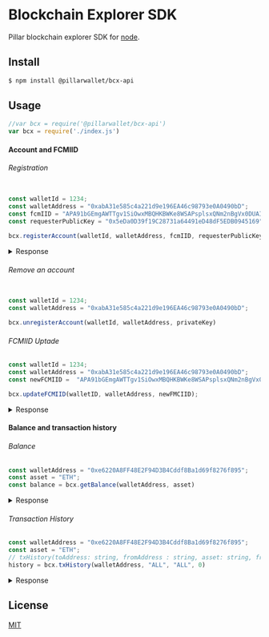 Blockchain Explorer SDK
=======================

Pillar blockchain explorer SDK for [node](http://nodejs.org).

## Install

```bash
$ npm install @pillarwallet/bcx-api
```
## Usage

```js
//var bcx = require('@pillarwallet/bcx-api')
var bcx = require('./index.js')
```

#### Account and FCMIID

###### Registration

```js

const walletId = 1234;
const walletAddress = "0xabA31e585c4a221d9e196EA46c98793e0A0490bD";
const fcmIID = "APA91bGEmgAWTTgv1SiOwxMBQHKBWKe8WSAPsplsxQNm2nBgVx0DUAIOrRUPsLlG5Xt1HytSi60PxYaZBozAnml4UKySH21IRwKvENjjgGFpCxXAGJ40HLud4ljpvSbCymOdn-dPtPaV";
const requesterPublicKey = "0x5eDa0D39f19C28731a64491eD48dF5EDB0945169";
   
bcx.registerAccount(walletId, walletAddress, fcmIID, requesterPublicKey, privateKey)
```
<details><summary>Response</summary><p>

    [200] - NEW ACCOUNT WAS REGISTERED!

</p></details>

###### Remove an account
```js

const walletId = 1234;
const walletAddress = "0xabA31e585c4a221d9e196EA46c98793e0A0490bD";

bcx.unregisterAccount(walletId, walletAddress, privateKey)
```
###### FCMIID Uptade

```js
const walletId = 1234;
const walletAddress = "0xabA31e585c4a221d9e196EA46c98793e0A0490bD";
const newFCMIID =  "APA91bGEmgAWTTgv1SiOwxMBQHKBWKe8WSAPsplsxQNm2nBgVx0DUAIOrRUPsLlG5Xt1HytSi60PxYaZBozAnml4UKySH21IRwKvENjjgGFpCxXAGJ40HLud4ljpvSbCymOdn-dPtPaV";

bcx.updateFCMIID(walletID, walletAddress, newFMCIID);
```

<details><p><summary>Response</summary>

    [200] FCM IID UPDATED FOR ACCOUNT 1234

</p></details>

#### Balance and transaction history

###### Balance

```js
const walletAddress = "0xe6220A8FF48E2F94D3B4Cddf8Ba1d69f8276f895";
const asset = "ETH";
const balance = bcx.getBalance(walletAddress, asset)
```
<details><summary>Response</summary><p>

```js
    { 
        address: '0xe6220A8FF48E2F94D3B4Cddf8Ba1d69f8276f895',
        asset: 'ETH',
        balance: '5.999704284' 
    }
```
</p></details>

###### Transaction History
```js
const walletAddress = "0xe6220A8FF48E2F94D3B4Cddf8Ba1d69f8276f895";
const asset = "ETH";
// txHistory(toAddress: string, fromAddress : string, asset: string, fromTimestamp: number)
history = bcx.txHistory(walletAddress, "ALL", "ALL", 0)
```

<details><summary>Response</summary><p>

```js
{
  [
  transaction: 
  {
    schema: 
    {
      hash: '0xfe0083d38169d3d0fa0330558ef917c6e4884e318df8abaa26cec540ee4f49c',
      nonce: 264,
      blockHash: '0xe0083d38169d3d0fa0330558ef917c6e4884e318df8abaa26cec540ee4f49c',
      blockNumber: 2980845,
      transactionIndex: 134,
      from: '0xabA31e585c4a221d9e196EA46c98793e0A0490bD',
      to: '0x5eDa0D39f19C28731a64491eD48dF5EDB0945169',
      value: '7890000000000000000',
      gasPrice: '1000000000',
      gas: '49000000000',
      input: 'string'
    }
  },
  receipt: 
  {
    schema: 
    {
      blockHash: '0xfe0083d38169d3d0fa0330558ef917c6e4884e318df8abaa26cec540ee4f49c',
      blockNumber: 2980845,
      transactionHash: '0xfe0083d38169d3d0fa0330558ef917c6e4884e318df8abaa26cec540ee4f49c',
      transactionIndex: 134,
      from: '0xabA31e585c4a221d9e196EA46c98793e0A0490bD',
      to: '0x5eDa0D39f19C28731a64491eD48dF5EDB0945169',
      contractAddress: '0x583cbbb8a8443b38abcc0c956bece47340ea1367',
      cumulativeGasUsed: 314159,
      gasUsed: 30234
    }
  },
  hash: '0xfe0083d38169d3d0fa0330558ef917c6e4884e318df8abaa26cec540ee4f49c',
  to: '0x5eDa0D39f19C28731a64491eD48dF5EDB0945169',
  from: '0xabA31e585c4a221d9e196EA46c98793e0A0490bD',
  tmstmp: 12345678910,
  asset: 'PLR',
  value: 7.89,
  nbConfirmations: 2,
  status: 'pending'
  ]
}
```
</p></details>

## License

  [MIT](LICENSE)